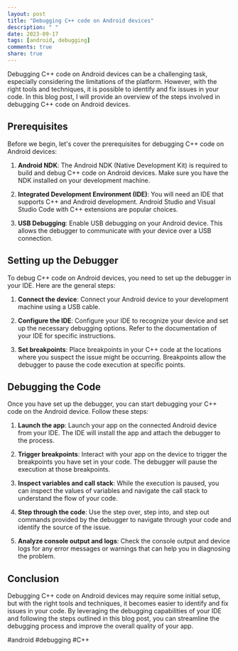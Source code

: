 ```yaml
---
layout: post
title: "Debugging C++ code on Android devices"
description: " "
date: 2023-09-17
tags: [android, debugging]
comments: true
share: true
---
```


Debugging C++ code on Android devices can be a challenging task, especially considering the limitations of the platform. However, with the right tools and techniques, it is possible to identify and fix issues in your code. In this blog post, I will provide an overview of the steps involved in debugging C++ code on Android devices.

## Prerequisites

Before we begin, let's cover the prerequisites for debugging C++ code on Android devices:

1. **Android NDK**: The Android NDK (Native Development Kit) is required to build and debug C++ code on Android devices. Make sure you have the NDK installed on your development machine.

2. **Integrated Development Environment (IDE)**: You will need an IDE that supports C++ and Android development. Android Studio and Visual Studio Code with C++ extensions are popular choices.

3. **USB Debugging**: Enable USB debugging on your Android device. This allows the debugger to communicate with your device over a USB connection.

## Setting up the Debugger

To debug C++ code on Android devices, you need to set up the debugger in your IDE. Here are the general steps:

1. **Connect the device**: Connect your Android device to your development machine using a USB cable.

2. **Configure the IDE**: Configure your IDE to recognize your device and set up the necessary debugging options. Refer to the documentation of your IDE for specific instructions.

3. **Set breakpoints**: Place breakpoints in your C++ code at the locations where you suspect the issue might be occurring. Breakpoints allow the debugger to pause the code execution at specific points.

## Debugging the Code

Once you have set up the debugger, you can start debugging your C++ code on the Android device. Follow these steps:

1. **Launch the app**: Launch your app on the connected Android device from your IDE. The IDE will install the app and attach the debugger to the process.

2. **Trigger breakpoints**: Interact with your app on the device to trigger the breakpoints you have set in your code. The debugger will pause the execution at those breakpoints.

3. **Inspect variables and call stack**: While the execution is paused, you can inspect the values of variables and navigate the call stack to understand the flow of your code.

4. **Step through the code**: Use the step over, step into, and step out commands provided by the debugger to navigate through your code and identify the source of the issue.

5. **Analyze console output and logs**: Check the console output and device logs for any error messages or warnings that can help you in diagnosing the problem.

## Conclusion

Debugging C++ code on Android devices may require some initial setup, but with the right tools and techniques, it becomes easier to identify and fix issues in your code. By leveraging the debugging capabilities of your IDE and following the steps outlined in this blog post, you can streamline the debugging process and improve the overall quality of your app.

#android #debugging #C++